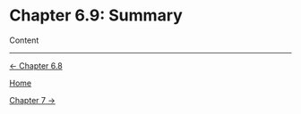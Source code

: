 # Chapter 6.9: Summary

Content

---

[← Chapter 6.8](Chapter%206%20%20d5540.md)

[Home](../../AiredDev%20b02d5/Notes%20on%20M%2061e3e.md)

[Chapter 7 →](../Chapter%207%2019836/Chapter%207%20%20bb714.md)